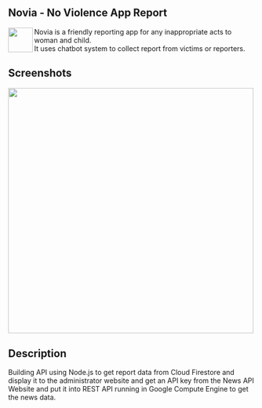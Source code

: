 ## Novia - No Violence App Report

<img src="http://34.101.116.82/image/favicon.png" align="left"
width="50">

Novia is a friendly reporting app for any inappropriate acts to woman and child.
<br/>
It uses chatbot system to collect report from victims or reporters.

## Screenshots
<img src="https://storage.googleapis.com/novia-files/screenshots/novia-admin.jpeg" align="center" width="500">
<br/>

## Description
Building API using Node.js to get report data from Cloud Firestore and display it to the administrator website and get an API key from the News API Website and put it into REST API running in Google Compute Engine to get the news data.

